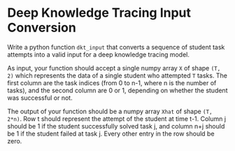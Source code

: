 # Deep Knowledge Tracing Input Conversion

Write a python function `dkt_input` that converts a sequence of student task attempts into a valid input for a deep knowledge tracing model.

As input, your function should accept a single numpy array `X` of shape `(T, 2)` which represents the data of a single student who attempted `T` tasks. The first column are the task indices (from 0 to n-1, where n is the number of tasks), and the second column are 0 or 1, depending on whether the student was successful or not.

The output of your function should be a numpy array `Xhat` of shape `(T, 2*n)`. Row t should represent the attempt of the student at time t-1. Column j should be 1 if the student successfully solved task j, and column n+j should be 1 if the student failed at task j. Every other entry in the row should be zero.

